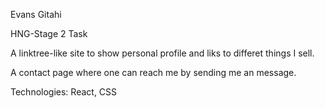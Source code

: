 Evans Gitahi

HNG-Stage 2 Task

A linktree-like site to show personal profile and liks to differet things I sell.

A contact page where one can reach me by sending me an message.

Technologies: React, CSS
